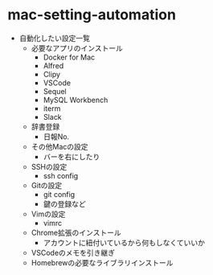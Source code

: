 # mac-setting-automation
- 自動化したい設定一覧
    - 必要なアプリのインストール
        - Docker for Mac
        - Alfred
        - Clipy
        - VSCode
        - Sequel
        - MySQL Workbench
        - iterm
        - Slack
    - 辞書登録
        - 日報No.
    - その他Macの設定
        - バーを右にしたり
    - SSHの設定
        - ssh config
    - Gitの設定
        - git config
        - 鍵の登録など
    - Vimの設定
        - vimrc
    - Chrome拡張のインストール
        - アカウントに紐付いているから何もしなくていいか
    - VSCodeのメモを引き継ぎ
    - Homebrewの必要なライブラリインストール
